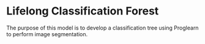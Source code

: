 # Lifelong Classification Forest

The purpose of this model is to develop a classification tree using Proglearn to perform image segmentation.
